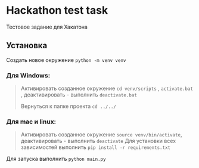 # Hackathon test task
Тестовое задание для Хакатона

## Установка
Создать новое окружение `python -m venv venv`

### Для Windows:
>Активировать созданное окружение `cd venv/scripts` , `activate.bat` , деактивировать - выполнить `deactivate.bat`
>
>Вернуться к папке проекта `cd ../../`
### Для mac и linux:
>Активировать созданное окружение `source venv/bin/activate`, деактивировать - выполнить `deactivate`
Для установки всех зависимостей выполнить `pip install -r requirements.txt`

Для запуска выполнить `python main.py`
